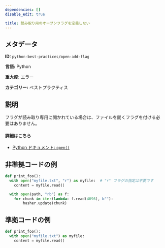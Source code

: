 ```yaml
---
dependencies: []
disable_edit: true

title: 読み取り用のオープンフラグを定義しない
---
```

## メタデータ
**ID:** `python-best-practices/open-add-flag`

**言語:** Python

**重大度:** エラー

**カテゴリー:** ベストプラクティス

## 説明
フラグが読み取り専用に開かれている場合は、ファイルを開くフラグを付ける必要はありません。


#### 詳細はこちら

 - [Python ドキュメント: `open()`](https://docs.python.org/3/library/functions.html#open)

## 非準拠コードの例
```python
def print_foo():
  with open("myfile.txt", "r") as myfile:  # "r" フラグの指定は不要です
    content = myfile.read()

  with open(path, "rb") as f:
    for chunk in iter(lambda: f.read(4096), b""):
        hasher.update(chunk)
```

## 準拠コードの例
```python
def print_foo():
  with open("myfile.txt") as myfile:
    content = myfile.read()
```
